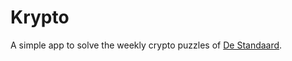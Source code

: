 # Krypto

A simple app to solve the weekly crypto puzzles of [De Standaard](https://puzzelkc.standaard.be/).
